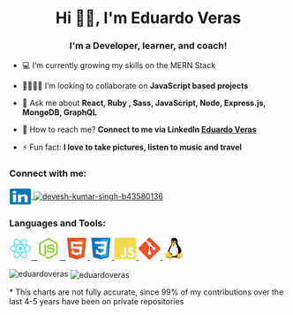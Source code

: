 <h1 align="center">Hi 👋🏻, I'm Eduardo Veras</h1>
<h3 align="center">I'm a Developer, learner, and coach!</h3>

<!-- - 💼 I’m currently working on [Condé Nast](https://condenast.com/) -->

- 💻 I’m currently growing my skills on the MERN Stack

- 🤜🏻🤛🏻 I’m looking to collaborate on **JavaScript based projects**

- 💬 Ask me about **React, Ruby , Sass, JavaScript, Node, Express.js, MongoDB, GraphQL**

- 📧 How to reach me? **Connect to me via LinkedIn [Eduardo Veras](https://www.linkedin.com/eduardoveras)**

- ⚡ Fun fact: **I love to take pictures, listen to music and travel**

<p align="left">
<h3 align="left">Connect with me:</h3>
<a href="https://linkedin.com/in/eduardoveras" target="blank"><img align="center" src="https://raw.githubusercontent.com/devicons/devicon/master/icons/linkedin/linkedin-original.svg" alt="devesh-kumar-singh-b43580136" height="30" width="40" /> </a>
<a href="https://stackoverflow.com/users/story/7437529" target="blank"><img align="center" src="https://upload.wikimedia.org/wikipedia/commons/thumb/e/ef/Stack_Overflow_icon.svg/768px-Stack_Overflow_icon.svg.png" alt="devesh-kumar-singh-b43580136" height="40" width="40" /> </a>
</p>

<h3 align="left">Languages and Tools:</h3>
<p align="left">  
    <a href="https://www.reactjs.org/" target="_blank"> 
        <code><img src="https://raw.githubusercontent.com/devicons/devicon/master/icons/react/react-original.svg" alt="react" width="40" height="40"/> </code> 
    </a>
    <a href="https://www.nodejs.org/" target="_blank"> 
        <code><img src="https://raw.githubusercontent.com/devicons/devicon/master/icons/nodejs/nodejs-original.svg" alt="node" width="40" height="40"/> </code> 
    </a>
    <a href="https://www.w3.org/html/" target="_blank"> 
        <code><img src="https://raw.githubusercontent.com/devicons/devicon/master/icons/html5/html5-original.svg" alt="html5" width="40" height="40"/></code> 
    </a>  
    <a href="https://www.w3schools.com/css/" target="_blank"> 
        <code><img src="https://raw.githubusercontent.com/devicons/devicon/master/icons/css3/css3-original.svg" alt="css3" width="40" height="40"/></code>  
    </a> 
    <a href="https://developer.mozilla.org/en-US/docs/Web/JavaScript" target="_blank"> 
        <code><img src="https://raw.githubusercontent.com/devicons/devicon/master/icons/javascript/javascript-plain.svg" alt="javascript" width="40" height="40"/></code>  
    </a>
    <a href="https://git-scm.com/" target="_blank"> 
        <code><img src="https://raw.githubusercontent.com/devicons/devicon/master/icons/git/git-original.svg" alt="git" width="40" height="40"/></code>  
    </a> 
    <a href="https://www.linux.org/" target="_blank"> 
        <code><img src="https://raw.githubusercontent.com/devicons/devicon/master/icons/linux/linux-original.svg" alt="linux" width="40" height="40"/></code>  
    </a> 
</p>

<p><img align="left" src="https://github-readme-stats.vercel.app/api/top-langs/?username=eduardoveras&layout=compact&theme=midnight-purple" alt="eduardoveras" /></p>
<p>&nbsp;<img align="center" src="https://github-readme-stats.vercel.app/api?username=eduardoveras&show_icons=true&theme=midnight-purple" alt="eduardoveras" /></p>
<p>* This charts are not fully accurate, since 99% of my contributions over the last 4-5 years have been on private repositories</p>
